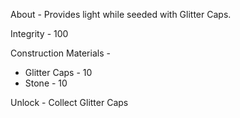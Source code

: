 About - 
 Provides light while seeded with Glitter Caps.
 
Integrity - 100
 
Construction Materials - 
- Glitter Caps - 10
- Stone - 10
 
Unlock - 
 Collect Glitter Caps
